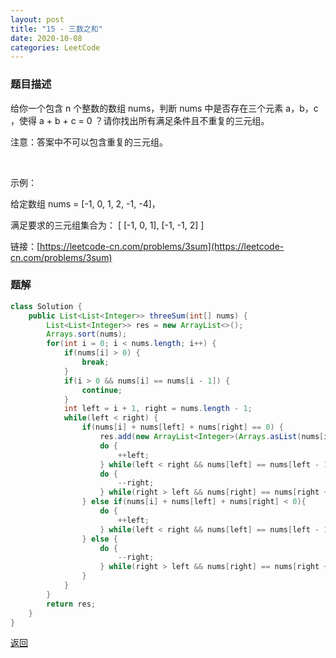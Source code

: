 ```yaml
---
layout: post
title: "15 - 三数之和"
date: 2020-10-08
categories: LeetCode
---
```


### **题目描述**
给你一个包含 n 个整数的数组 nums，判断 nums 中是否存在三个元素 a，b，c ，使得 a + b + c = 0 ？请你找出所有满足条件且不重复的三元组。

注意：答案中不可以包含重复的三元组。

 

示例：

给定数组 nums = [-1, 0, 1, 2, -1, -4]，

满足要求的三元组集合为：
[
  [-1, 0, 1],
  [-1, -1, 2]
]


链接：[https://leetcode-cn.com/problems/3sum](https://leetcode-cn.com/problems/3sum)



### **题解**
``` java
class Solution {
    public List<List<Integer>> threeSum(int[] nums) {
        List<List<Integer>> res = new ArrayList<>();
        Arrays.sort(nums);
        for(int i = 0; i < nums.length; i++) {
            if(nums[i] > 0) {
                break;
            }
            if(i > 0 && nums[i] == nums[i - 1]) {
                continue;
            }
            int left = i + 1, right = nums.length - 1;
            while(left < right) {
                if(nums[i] + nums[left] + nums[right] == 0) {
                    res.add(new ArrayList<Integer>(Arrays.asList(nums[i], nums[left], nums[right])));
                    do {
                        ++left;
                    } while(left < right && nums[left] == nums[left - 1]);
                    do {
                        --right;
                    } while(right > left && nums[right] == nums[right + 1]);
                } else if(nums[i] + nums[left] + nums[right] < 0){
                    do {
                        ++left;
                    } while(left < right && nums[left] == nums[left - 1]);
                } else {
                    do {
                        --right;
                    } while(right > left && nums[right] == nums[right + 1]);
                }
            } 
        }
        return res;
    }
}
```




[返回](https://maxwell-blog.cn/leetcode/2020/10/08/leetcode.html)